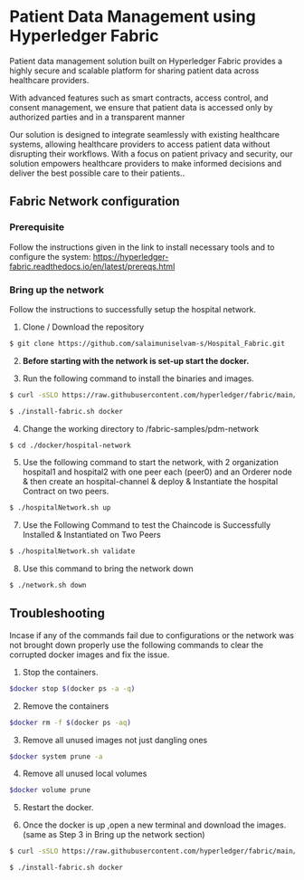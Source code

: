 # Patient Data Management using Hyperledger Fabric

Patient data management solution built on Hyperledger Fabric provides a highly secure and scalable platform for sharing patient data across healthcare providers.

With advanced features such as smart contracts, access control, and consent management, we ensure that patient data is accessed only by authorized parties and in a transparent manner

Our solution is designed to integrate seamlessly with existing healthcare systems, allowing healthcare providers to access patient data without disrupting their workflows. With a focus on patient privacy and security, our solution empowers healthcare providers to make informed decisions and deliver the best possible care to their patients..

## Fabric Network configuration

### Prerequisite

Follow the instructions given in the link to install necessary tools and to configure the system: https://hyperledger-fabric.readthedocs.io/en/latest/prereqs.html

### Bring up the network

Follow the instructions to successfully setup the hospital network.

1. Clone / Download the repository

```bash
$ git clone https://github.com/salaimuniselvam-s/Hospital_Fabric.git
```

2. **Before starting with the network is set-up start the docker.**

3. Run the following command to install the binaries and images.

```bash
$ curl -sSLO https://raw.githubusercontent.com/hyperledger/fabric/main/scripts/install-fabric.sh && chmod +x install-fabric.sh

$ ./install-fabric.sh docker
```

4. Change the working directory to /fabric-samples/pdm-network

```bash
$ cd ./docker/hospital-network
```

5. Use the following command to start the network, with 2 organization hospital1 and hospital2 with one peer each (peer0) and an Orderer node & then create an hospital-channel & deploy & Instantiate the hospital Contract on two peers.

```bash
$ ./hospitalNetwork.sh up
```

7. Use the Following Command to test the Chaincode is Successfully Installed & Instantiated on Two Peers

```bash
$ ./hospitalNetwork.sh validate
```

8. Use this command to bring the network down

```bash
$ ./network.sh down
```

## Troubleshooting

Incase if any of the commands fail due to configurations or the network was not brought down properly use the following commands to clear the corrupted docker images and fix the issue.

1. Stop the containers.

```bash
$docker stop $(docker ps -a -q)
```

2. Remove the containers

```bash
$docker rm -f $(docker ps -aq)
```

3. Remove all unused images not just dangling ones

```bash
$docker system prune -a
```

4. Remove all unused local volumes

```bash
$docker volume prune
```

5. Restart the docker.

6. Once the docker is up ,open a new terminal and download the images. (same as Step 3 in Bring up the network section)

```bash
$ curl -sSLO https://raw.githubusercontent.com/hyperledger/fabric/main/scripts/install-fabric.sh && chmod +x install-fabric.sh

$ ./install-fabric.sh docker
```

